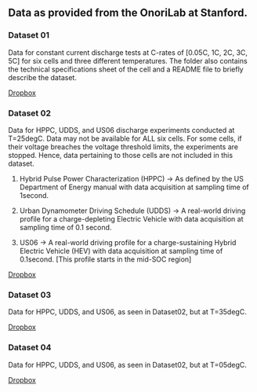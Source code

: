## Data as provided from the OnoriLab at Stanford.

### Dataset 01

Data for constant current discharge tests at C-rates of [0.05C, 1C, 2C, 3C, 5C] for six cells and three different temperatures.
The folder also contains the technical specifications sheet of the cell and a README file to briefly describe the dataset.

[Dropbox](https://www.dropbox.com/sh/qwy2yualpz491qr/AADwszf0wWbFfLAHqwyTO3ega?dl=0)

### Dataset 02

Data for HPPC, UDDS, and US06 discharge experiments conducted at T=25degC. Data may not be available for ALL six cells. For some cells, if their voltage breaches the voltage threshold limits, the experiments are stopped. Hence, data pertaining to those cells are not included in this dataset.


1) Hybrid Pulse Power Characterization (HPPC) -> As defined by the US Department of Energy manual with data acquisition at sampling time of 1second.

2) Urban Dynamometer Driving Schedule (UDDS) -> A real-world driving profile for a charge-depleting Electric Vehicle with data acquisition at sampling time of 0.1 second.

3) US06 -> A real-world driving profile for a charge-sustaining Hybrid Electric Vehicle (HEV) with data acquisition at sampling time of 0.1second. [This profile starts in the mid-SOC region]

[Dropbox](https://www.dropbox.com/sh/rmcfbml8tsemhjt/AADPVcF0cVoi5sMIjOlmhrzLa?dl=0)

### Dataset 03

Data for HPPC, UDDS, and US06, as seen in Dataset02, but at T=35degC.

[Dropbox](https://www.dropbox.com/sh/l26mkm2wkygn6ai/AADXoFhSFLHzy8CXxv9Bof1fa?dl=0)

### Dataset 04

Data for HPPC, UDDS, and US06, as seen in Dataset02, but at T=05degC.

[Dropbox](https://www.dropbox.com/sh/dwbq9vk8kmb5vui/AACTBex6ty_oT2CTG2Rwv_o3a?dl=0 )